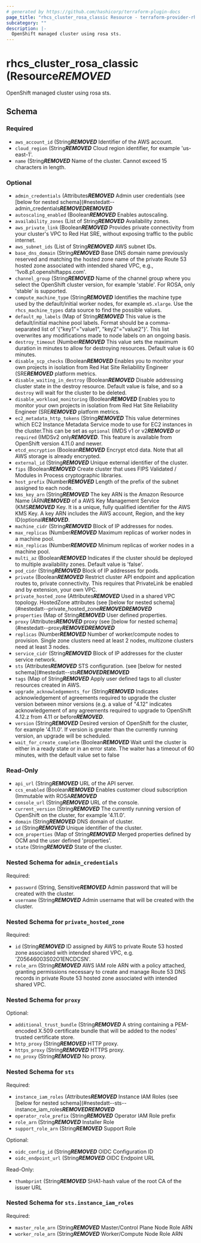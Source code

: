 ```yaml
---
# generated by https://github.com/hashicorp/terraform-plugin-docs
page_title: "rhcs_cluster_rosa_classic Resource - terraform-provider-rhcs"
subcategory: ""
description: |-
  OpenShift managed cluster using rosa sts.
---
```


# rhcs_cluster_rosa_classic (Resource***REMOVED***

OpenShift managed cluster using rosa sts.



<!-- schema generated by tfplugindocs -->
## Schema

### Required

- `aws_account_id` (String***REMOVED*** Identifier of the AWS account.
- `cloud_region` (String***REMOVED*** Cloud region identifier, for example 'us-east-1'.
- `name` (String***REMOVED*** Name of the cluster. Cannot exceed 15 characters in length.

### Optional

- `admin_credentials` (Attributes***REMOVED*** Admin user credentials (see [below for nested schema](#nestedatt--admin_credentials***REMOVED******REMOVED***
- `autoscaling_enabled` (Boolean***REMOVED*** Enables autoscaling.
- `availability_zones` (List of String***REMOVED*** Availability zones.
- `aws_private_link` (Boolean***REMOVED*** Provides private connectivity from your cluster's VPC to Red Hat SRE, without exposing traffic to the public internet.
- `aws_subnet_ids` (List of String***REMOVED*** AWS subnet IDs.
- `base_dns_domain` (String***REMOVED*** Base DNS domain name previously reserved and matching the hosted zone name of the private Route 53 hosted zone associated with intended shared VPC, e.g., '1vo8.p1.openshiftapps.com'.
- `channel_group` (String***REMOVED*** Name of the channel group where you select the OpenShift cluster version, for example 'stable'. For ROSA, only 'stable' is supported.
- `compute_machine_type` (String***REMOVED*** Identifies the machine type used by the default/initial worker nodes, for example `m5.xlarge`. Use the `rhcs_machine_types` data source to find the possible values.
- `default_mp_labels` (Map of String***REMOVED*** This value is the default/initial machine pool labels. Format should be a comma-separated list of '{"key1"="value1", "key2"="value2"}'. This list overwrites any modifications made to node labels on an ongoing basis.
- `destroy_timeout` (Number***REMOVED*** This value sets the maximum duration in minutes to allow for destroying resources. Default value is 60 minutes.
- `disable_scp_checks` (Boolean***REMOVED*** Enables you to monitor your own projects in isolation from Red Hat Site Reliability Engineer (SRE***REMOVED*** platform metrics.
- `disable_waiting_in_destroy` (Boolean***REMOVED*** Disable addressing cluster state in the destroy resource. Default value is false, and so a `destroy` will wait for the cluster to be deleted.
- `disable_workload_monitoring` (Boolean***REMOVED*** Enables you to monitor your own projects in isolation from Red Hat Site Reliability Engineer (SRE***REMOVED*** platform metrics.
- `ec2_metadata_http_tokens` (String***REMOVED*** This value determines which EC2 Instance Metadata Service mode to use for EC2 instances in the cluster.This can be set as `optional` (IMDS v1 or v2***REMOVED*** or `required` (IMDSv2 only***REMOVED***. This feature is available from OpenShift version 4.11.0 and newer.
- `etcd_encryption` (Boolean***REMOVED*** Encrypt etcd data. Note that all AWS storage is already encrypted.
- `external_id` (String***REMOVED*** Unique external identifier of the cluster.
- `fips` (Boolean***REMOVED*** Create cluster that uses FIPS Validated / Modules in Process cryptographic libraries.
- `host_prefix` (Number***REMOVED*** Length of the prefix of the subnet assigned to each node.
- `kms_key_arn` (String***REMOVED*** The key ARN is the Amazon Resource Name (ARN***REMOVED*** of a AWS Key Management Service (KMS***REMOVED*** Key. It is a unique, fully qualified identifier for the AWS KMS Key. A key ARN includes the AWS account, Region, and the key ID(optional***REMOVED***.
- `machine_cidr` (String***REMOVED*** Block of IP addresses for nodes.
- `max_replicas` (Number***REMOVED*** Maximum replicas of worker nodes in a machine pool.
- `min_replicas` (Number***REMOVED*** Minimum replicas of worker nodes in a machine pool.
- `multi_az` (Boolean***REMOVED*** Indicates if the cluster should be deployed to multiple availability zones. Default value is 'false'.
- `pod_cidr` (String***REMOVED*** Block of IP addresses for pods.
- `private` (Boolean***REMOVED*** Restrict cluster API endpoint and application routes to, private connectivity. This requires that PrivateLink be enabled and by extension, your own VPC.
- `private_hosted_zone` (Attributes***REMOVED*** Used in a shared VPC topology. HostedZone attributes (see [below for nested schema](#nestedatt--private_hosted_zone***REMOVED******REMOVED***
- `properties` (Map of String***REMOVED*** User defined properties.
- `proxy` (Attributes***REMOVED*** proxy (see [below for nested schema](#nestedatt--proxy***REMOVED******REMOVED***
- `replicas` (Number***REMOVED*** Number of worker/compute nodes to provision. Single zone clusters need at least 2 nodes, multizone clusters need at least 3 nodes.
- `service_cidr` (String***REMOVED*** Block of IP addresses for the cluster service network.
- `sts` (Attributes***REMOVED*** STS configuration. (see [below for nested schema](#nestedatt--sts***REMOVED******REMOVED***
- `tags` (Map of String***REMOVED*** Apply user defined tags to all cluster resources created in AWS.
- `upgrade_acknowledgements_for` (String***REMOVED*** Indicates acknowledgement of agreements required to upgrade the cluster version between minor versions (e.g. a value of "4.12" indicates acknowledgement of any agreements required to upgrade to OpenShift 4.12.z from 4.11 or before***REMOVED***.
- `version` (String***REMOVED*** Desired version of OpenShift for the cluster, for example '4.11.0'. If version is greater than the currently running version, an upgrade will be scheduled.
- `wait_for_create_complete` (Boolean***REMOVED*** Wait until the cluster is either in a ready state or in an error state. The waiter has a timeout of 60 minutes, with the default value set to false

### Read-Only

- `api_url` (String***REMOVED*** URL of the API server.
- `ccs_enabled` (Boolean***REMOVED*** Enables customer cloud subscription (Immutable with ROSA***REMOVED***
- `console_url` (String***REMOVED*** URL of the console.
- `current_version` (String***REMOVED*** The currently running version of OpenShift on the cluster, for example '4.11.0'.
- `domain` (String***REMOVED*** DNS domain of cluster.
- `id` (String***REMOVED*** Unique identifier of the cluster.
- `ocm_properties` (Map of String***REMOVED*** Merged properties defined by OCM and the user defined 'properties'.
- `state` (String***REMOVED*** State of the cluster.

<a id="nestedatt--admin_credentials"></a>
### Nested Schema for `admin_credentials`

Required:

- `password` (String, Sensitive***REMOVED*** Admin password that will be created with the cluster.
- `username` (String***REMOVED*** Admin username that will be created with the cluster.


<a id="nestedatt--private_hosted_zone"></a>
### Nested Schema for `private_hosted_zone`

Required:

- `id` (String***REMOVED*** ID assigned by AWS to private Route 53 hosted zone associated with intended shared VPC, e.g. 'Z05646003S02O1ENCDCSN'.
- `role_arn` (String***REMOVED*** AWS IAM role ARN with a policy attached, granting permissions necessary to create and manage Route 53 DNS records in private Route 53 hosted zone associated with intended shared VPC.


<a id="nestedatt--proxy"></a>
### Nested Schema for `proxy`

Optional:

- `additional_trust_bundle` (String***REMOVED*** A string containing a PEM-encoded X.509 certificate bundle that will be added to the nodes' trusted certificate store.
- `http_proxy` (String***REMOVED*** HTTP proxy.
- `https_proxy` (String***REMOVED*** HTTPS proxy.
- `no_proxy` (String***REMOVED*** No proxy.


<a id="nestedatt--sts"></a>
### Nested Schema for `sts`

Required:

- `instance_iam_roles` (Attributes***REMOVED*** Instance IAM Roles (see [below for nested schema](#nestedatt--sts--instance_iam_roles***REMOVED******REMOVED***
- `operator_role_prefix` (String***REMOVED*** Operator IAM Role prefix
- `role_arn` (String***REMOVED*** Installer Role
- `support_role_arn` (String***REMOVED*** Support Role

Optional:

- `oidc_config_id` (String***REMOVED*** OIDC Configuration ID
- `oidc_endpoint_url` (String***REMOVED*** OIDC Endpoint URL

Read-Only:

- `thumbprint` (String***REMOVED*** SHA1-hash value of the root CA of the issuer URL

<a id="nestedatt--sts--instance_iam_roles"></a>
### Nested Schema for `sts.instance_iam_roles`

Required:

- `master_role_arn` (String***REMOVED*** Master/Control Plane Node Role ARN
- `worker_role_arn` (String***REMOVED*** Worker/Compute Node Role ARN


